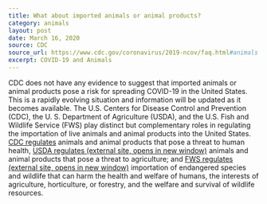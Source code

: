```yaml
---
title: What about imported animals or animal products?
category: animals
layout: post
date: March 16, 2020
source: CDC
source_url: https://www.cdc.gov/coronavirus/2019-ncov/faq.html#animals
excerpt: COVID-19 and Animals
---
```


CDC does not have any evidence to suggest that imported animals or animal products pose a risk for spreading COVID-19 in the United States. This is a rapidly evolving situation and information will be updated as it becomes available. The U.S. Centers for Disease Control and Prevention (CDC), the U. S. Department of Agriculture (USDA), and the U.S. Fish and Wildlife Service (FWS) play distinct but complementary roles in regulating the importation of live animals and animal products into the United States. <a href="https://www.cdc.gov/importation/index.html" target="_blank">CDC regulates</a> animals and animal products that pose a threat to human health, <a class="usa-link usa-link--external" href="https://www.aphis.usda.gov/aphis/ourfocus/animalhealth/animal-and-animal-product-import-information/ct_animal_imports_home" target="_blank">USDA regulates <span class="usa-sr-only">(external site, opens in new window)</span></a> animals and animal products that pose a threat to agriculture; and <a class="usa-link usa-link--external" href="https://www.fws.gov/le/businesses.html" target="_blank">FWS regulates<span class="usa-sr-only"> (external site, opens in new window)</span></a> importation of endangered species and wildlife that can harm the health and welfare of humans, the interests of agriculture, horticulture, or forestry, and the welfare and survival of wildlife resources.
